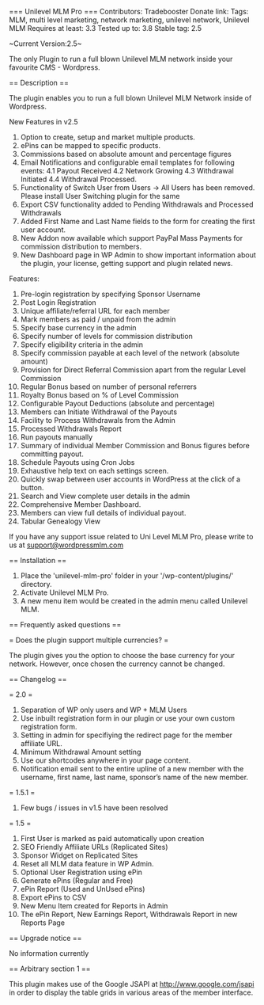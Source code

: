 === Unilevel MLM Pro ===
Contributors: Tradebooster
Donate link: 
Tags: MLM, multi level marketing, network marketing, unilevel network, Unilevel MLM
Requires at least: 3.3
Tested up to: 3.8
Stable tag: 2.5

~Current Version:2.5~

The only Plugin to run a full blown Unilevel MLM network inside your  favourite CMS - Wordpress.

== Description ==

The plugin enables you to run a full blown Unilevel MLM Network inside of Wordpress.

New Features in v2.5

1. Option to create, setup and market multiple products.
2. ePins can be mapped to specific products.
3. Commissions based on absolute amount and percentage figures
4. Email Notifications and configurable email templates for following events:
4.1 Payout Received
4.2 Network Growing
4.3 Withdrawal Initiated
4.4 Withdrawal Processed.
5. Functionality of Switch User from Users -> All Users has been removed. Please install User Switching plugin for the same
6. Export CSV functionality added to Pending Withdrawals and Processed Withdrawals
7. Added First Name and Last Name fields to the form for creating the first user account.
8. New Addon now available which support PayPal Mass Payments for commission distribution to members.
9. New Dashboard page in WP Admin to show important information about the plugin, your license, getting support and plugin related news.

Features:

1. Pre-login registration by specifying Sponsor Username
2. Post Login Registration
3. Unique affiliate/referral URL for each member
4. Mark members as paid / unpaid from the admin
5. Specify base currency in the admin
6. Specify number of levels for commission distribution
7. Specify eligibility criteria in the admin
8. Specify commission payable at each level of the network (absolute amount)
9. Provision for Direct Referral Commission apart from the regular Level Commission
10. Regular Bonus based on number of personal referrers
11. Royalty Bonus based on % of Level Commission
12. Configurable Payout Deductions (absolute and percentage)
13. Members can Initiate Withdrawal of the Payouts
14. Facility to Process Withdrawals from the Admin
15. Processed Withdrawals Report
16. Run payouts manually
17. Summary of individual Member Commission and Bonus figures before committing payout.
18. Schedule Payouts using Cron Jobs
19. Exhaustive help text on each settings screen.
20. Quickly swap between user accounts in WordPress at the click of a button.
21. Search and View complete user details in the admin
22. Comprehensive Member Dashboard.
23. Members can view full details of individual payout.
24. Tabular Genealogy View

If you have any support issue related to Uni Level MLM Pro, please write to us at <a href="mailto:support@wordpressmlm.com">support@wordpressmlm.com</a>

== Installation ==

1. Place the 'unilevel-mlm-pro' folder in your '/wp-content/plugins/' directory.
2. Activate Unilevel MLM Pro.
3. A new menu item would be created in the admin menu called Unilevel MLM.

== Frequently asked questions ==

= Does the plugin support multiple currencies? =

The plugin gives you the option to choose the base currency for your network. However, once chosen the currency cannot be changed.


== Changelog ==

= 2.0 =

1. Separation of WP only users and WP + MLM Users
2. Use inbuilt registration form in our plugin or use your own custom registration form.
3. Setting in admin for specifiying the redirect page for the member affiliate URL.
4. Minimum Withdrawal Amount setting
5. Use our shortcodes anywhere in your page content.
6. Notification email sent to the entire upline of a new member with the username, first name, last name, sponsor’s name of the new member.

= 1.5.1 =

1. Few bugs / issues in v1.5 have been resolved

= 1.5 =

1. First User is marked as paid automatically upon creation
2. SEO Friendly Affiliate URLs (Replicated Sites)
3. Sponsor Widget on Replicated Sites
4. Reset all MLM data feature in WP Admin.
5. Optional User Registration using ePin
6. Generate ePins (Regular and Free)
7. ePin Report (Used and UnUsed ePins)
8. Export ePins to CSV
9. New Menu Item created for Reports in Admin
10. The ePin Report, New Earnings Report, Withdrawals Report in new Reports Page

== Upgrade notice ==

No information currently

== Arbitrary section 1 ==

This plugin makes use of the Google JSAPI at http://www.google.com/jsapi in order to display the table grids in various areas of the member interface.